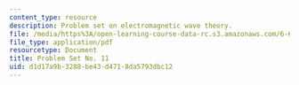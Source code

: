 ```yaml
---
content_type: resource
description: Problem set on electromagnetic wave theory.
file: /media/https%3A/open-learning-course-data-rc.s3.amazonaws.com/6-632-electromagnetic-wave-theory-spring-2003/d1d17a9b3288be43d4718da5793dbc12_ps11.pdf
file_type: application/pdf
resourcetype: Document
title: Problem Set No. 11
uid: d1d17a9b-3288-be43-d471-8da5793dbc12
---
```

